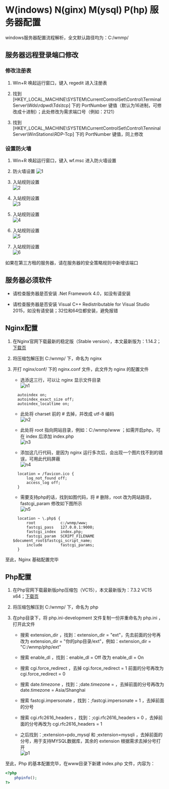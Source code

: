 # W(indows) N(ginx) M(ysql) P(hp) 服务器配置

windows服务器配置流程解析，全文默认路径均为：C:/wnmp/


## 服务器远程登录端口修改

### 修改注册表

1. Win+R 唤起运行窗口，键入 regedit 进入注册表

2. 找到 [HKEY_LOCAL_MACHINE\SYSTEM\CurrentControlSet\Control\Terminal Server\Wds\rdpwd\Tds\tcp] 下的 PortNumber 键值（默认为16进制，可修改成十进制）；此处修改为需求端口号（例如：2121）

3. 找到 [HKEY_LOCAL_MACHINE\SYSTEM\CurrentControlSet\Control\Tenninal Server\WinStations\RDP-Tcp] 下的 PortNumber 键值，同上修改


### 设置防火墙

1. Win+R 唤起运行窗口，键入 wf.msc 进入防火墙设置

2. 防火墙设置
![](./static/1.png '1')

3. 入站规则设置<br/>
![](./static/2.png '2')

4. 入站规则设置<br/>
![](./static/3.png '3')

5. 入站规则设置<br/>
![](./static/4.png '4')

6. 入站规则设置<br/>
![](./static/5.png '5')

7. 入站规则设置<br/>
![](./static/6.png '6')


如果在第三方租的服务器，请在服务器的安全策略规则中新增该端口



## 服务器必须软件

* 请检查服务器是否安装 .Net Framework 4.0，如没有请安装

* 请检查服务器是否安装 Visual C++ Redistributable for Visual Studio 2015，如没有请安装；32位和64位都安装，避免报错



## Nginx配置

1. 在Nginx官网下载最新的稳定版（Stable version），本文最新版为：1.14.2；[下载页](http://nginx.org/en/download.html)

2. 将压缩包解压到 C:/wnmp/ 下，命名为 nginx 

3. 开打 nginx/conf/ 下的 nginx.conf 文件，此文件为 nginx 的配置文件

    * 选添这三行，可以让 nginx 显示文件目录<br/>![](./static/n1.png 'n1')

    ```
      autoindex on;  
      autoindex_exact_size off; 
      autoindex_localtime on;
    ```

    * 此处将 charset 前的 # 去掉，并改成 utf-8 编码<br/>![](./static/n2.png 'n2')

    * 此处将 root 指向网站目录，例如：C:/wnmp/www ；如需开启php，可在 index 后添加 index.php<br/>![](./static/n3.png 'n3')

    * 添加这几行代码，是因为 nginx 运行多次后，会出现一个图片找不到的错误，可用此代码屏蔽<br/>![](./static/n4.png 'n4')

    ```
      location = /favicon.ico {
          log_not_found off;
          access_log off;
      }
    ```

    * 需要支持php的话，找到如图代码，将 # 删除，root 改为网站路径， fastcgi_param 修改如下图所示<br/>![](./static/n5.png 'n5')

    ```
      location ~ \.php$ {
          root           c:/wnmp/www;
          fastcgi_pass   127.0.0.1:9000;
          fastcgi_index  index.php;
          fastcgi_param  SCRIPT_FILENAME  $document_root$fastcgi_script_name;
          include        fastcgi_params;
      }
    ```

至此，Nginx 基础配置完毕



## Php配置

1. 在Php官网下载最新版php压缩包（VC15），本文最新版为：7.3.2 VC15 x64；[下载页](https://windows.php.net/download/)

2. 将压缩包解压到 C:/wnmp/ 下，命名为 php 

3. 在php目录下，将 php.ini-development 文件复制一份并重命名为 php.ini ，打开此文件

    * 搜索 extension_dir ，找到：extension_dir = "ext"，先去前面的分号再改为 extension_dir = "你的php目录/ext"，例如：extension_dir = "C:/wnmp/php/ext"

    * 搜索 enable_dl ，找到：enable_dl = Off 改为 enable_dl = On

    * 搜索 cgi.force_redirect ，去掉 cgi.force_redirect = 1 前面的分号再改为 cgi.force_redirect = 0

    * 搜索 date.timezone ，找到：;date.timezone = ，去掉前面的分号再改为 date.timezone = Asia/Shanghai

    * 搜索 fastcgi.impersonate ，找到：;fastcgi.impersonate = 1 ，去掉前面的分号

    * 搜索 cgi.rfc2616_headers ，找到：;cgi.rfc2616_headers = 0 ，去掉前面的分号再改为 cgi.rfc2616_headers = 1

    * 之后找到：;extension=pdo_mysql 和 ;extension=mysqli ，去掉前面的分号，用于支持MYSQL数据库，其余的 extension 根据需求去掉分号打开<br/>![](./static/p1.png 'p1')

至此，Php 的基本配置完毕，在www目录下新建 index.php 文件，内容为：
```php
<?php
    phpinfo();
?>
```
